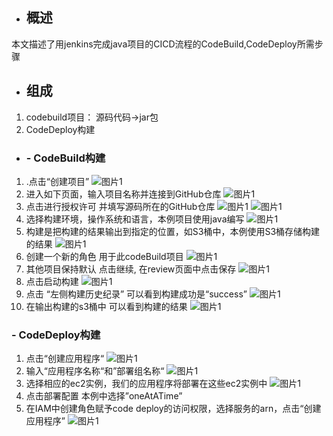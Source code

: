 - ## 概述
本文描述了用jenkins完成java项目的CICD流程的CodeBuild,CodeDeploy所需步骤
- ## 组成
1. codebuild项目： 源码代码->jar包
2. CodeDeploy构建

- ### - CodeBuild构建
1. .点击“创建项目”
  ![图片1](https://s3.cn-north-1.amazonaws.com.cn/chinalabs/assets/cicd-jar-codepipe/cicd-jar-codepipe-1.png)
2. 进入如下页面，输入项目名称并连接到GitHub仓库
  ![图片1](https://s3.cn-north-1.amazonaws.com.cn/chinalabs/assets/cicd-jar-codepipe/cicd-jar-codepipe-2.png)
3. 点击进行授权许可 并填写源码所在的GitHub仓库
  ![图片1](https://s3.cn-north-1.amazonaws.com.cn/chinalabs/assets/cicd-jar-codepipe/cicd-jar-codepipe-3.png)
  ![图片1](https://s3.cn-north-1.amazonaws.com.cn/chinalabs/assets/cicd-jar-codepipe/cicd-jar-codepipe-4.png)
4. 选择构建环境，操作系统和语言，本例项目使用java编写
  ![图片1](https://s3.cn-north-1.amazonaws.com.cn/chinalabs/assets/cicd-jar-codepipe/cicd-jar-codepipe-5.png)
5. 构建是把构建的结果输出到指定的位置，如S3桶中，本例使用S3桶存储构建的结果
  ![图片1](https://s3.cn-north-1.amazonaws.com.cn/chinalabs/assets/cicd-jar-codepipe/cicd-jar-codepipe-6.png)
6. 创建一个新的角色 用于此codeBuild项目
  ![图片1](https://s3.cn-north-1.amazonaws.com.cn/chinalabs/assets/cicd-jar-codepipe/cicd-jar-codepipe-7.png)
7. 其他项目保持默认  点击继续, 在review页面中点击保存
  ![图片1](https://s3.cn-north-1.amazonaws.com.cn/chinalabs/assets/cicd-jar-codepipe/cicd-jar-codepipe-8.png)
8. 点击启动构建
  ![图片1](https://s3.cn-north-1.amazonaws.com.cn/chinalabs/assets/cicd-jar-codepipe/cicd-jar-codepipe-9.png)
9. 点击 “左侧构建历史纪录” 可以看到构建成功是“success”
  ![图片1](https://s3.cn-north-1.amazonaws.com.cn/chinalabs/assets/cicd-jar-codepipe/cicd-jar-codepipe-10.png)
10. 在输出构建的s3桶中 可以看到构建的结果
  ![图片1](https://s3.cn-north-1.amazonaws.com.cn/chinalabs/assets/cicd-jar-codepipe/cicd-jar-codepipe-11.png)
### - CodeDeploy构建
1. 点击“创建应用程序“
  ![图片1](https://s3.cn-north-1.amazonaws.com.cn/chinalabs/assets/cicd-jar-codepipe/cicd-jar-codepipe-12.png)
2. 输入“应用程序名称“和”部署组名称“
  ![图片1](https://s3.cn-north-1.amazonaws.com.cn/chinalabs/assets/cicd-jar-codepipe/cicd-jar-codepipe-13.png)
3. 选择相应的ec2实例，我们的应用程序将部署在这些ec2实例中
  ![图片1](https://s3.cn-north-1.amazonaws.com.cn/chinalabs/assets/cicd-jar-codepipe/cicd-jar-codepipe-14.png)
4. 点击部署配置  本例中选择”oneAtATime”
5. 在IAM中创建角色赋予code deploy的访问权限，选择服务的arn，点击“创建应用程序”
  ![图片1](https://s3.cn-north-1.amazonaws.com.cn/chinalabs/assets/cicd-jar-codepipe/cicd-jar-codepipe-16.png)
